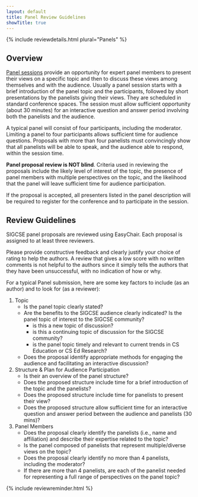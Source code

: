 ```yaml
---
layout: default
title: Panel Review Guidelines
showTitle: true
---
```


{% include reviewdetails.html plural="Panels" %}

## Overview

[Panel sessions](../authors/panels.html) provide an opportunity for expert panel members to present their views on a specific topic and then to discuss these views among themselves and with the audience. Usually a panel session starts with a brief introduction of the panel topic and the participants, followed by short presentations by the panelists giving their views. They are scheduled in standard conference spaces. The session must allow sufficient opportunity (about 30 minutes) for an interactive question and answer period involving both the panelists and the audience.

A typical panel will consist of four participants, including the moderator. Limiting a panel to four participants allows sufficient time for audience questions. Proposals with more than four panelists must convincingly show that all panelists will be able to speak, and the audience able to respond, within the session time.

**Panel proposal review is NOT blind**. Criteria used in reviewing the proposals include the likely level of interest of the topic, the presence of panel members with multiple perspectives on the topic, and the likelihood that the panel will leave sufficient time for audience participation.

If the proposal is accepted, all presenters listed in the panel description will be required to register for the conference and to participate in the session.

## Review Guidelines

SIGCSE panel proposals are reviewed using EasyChair. Each proposal is assigned to at least three reviewers.

Please provide constructive feedback and clearly justify your choice of rating to help the authors. A review that gives a low score with no written comments is not helpful to the authors since it simply tells the authors that they have been unsuccessful, with no indication of how or why.

For a typical Panel submission, here are some key factors to include (as an author) and to look for (as a reviewer):

1. Topic
    - Is the panel topic clearly stated? 
    - Are the benefits to the SIGCSE audience clearly indicated? Is the panel topic of interest to the SIGCSE community?
        - is this a new topic of discussion?
        - is this a continuing topic of discussion for the SIGCSE community?
        - is the panel topic timely and relevant to current trends in CS Education or CS Ed Research?
    - Does the proposal identify appropriate methods for engaging the audience and facilitating an interactive discussion?
2. Structure & Plan for Audience Participation
    - Is their an overview of the panel structure?
    - Does the proposed structure include time for a brief introduction of the topic and the panelists?
    - Does the proposed structure include time for panelists to present their view?
    - Does the proposed structure allow sufficient time for an interactive question and answer period between the audience and panelists (30 mins)?
3. Panel Members
    - Does the proposal clearly identify the panelists (i.e., name and affiliation) and describe their expertise related to the topic?
    - Is the panel composed of panelists that represent multiple/diverse views on the topic?
    - Does the proposal clearly identify no more than 4 panelists, including the moderator? 
    - If there are more than 4 panelists, are each of the panelist needed for representing a full range of perspectives on the panel topic?


{% include reviewreminder.html %}